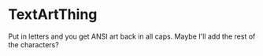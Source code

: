 # TextArtThing

Put in letters and you get ANSI art back in all caps. Maybe I'll add the rest of the characters?
